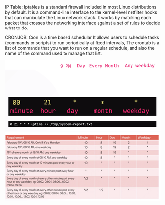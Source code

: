 IP Table:
Iptables is a standard firewall included in most Linux distributions by default. It is a command-line interface to the kernel-level netfilter hooks that can manipulate the Linux network stack. It works by matching each packet that crosses the networking interface against a set of rules to decide what to do.

CRONJOB:
Cron is a time based schedular
It allows users to schedule tasks (commands or scripts) to run periodically at fixed intervals,
The crontab is a list of commands that you want to run on a regular schedule, and also the name of the command used to manage that list.

![Alt text](<Screenshot from 2024-02-26 12-09-44.png>)
![Alt text](<Screenshot from 2024-02-26 12-12-33.png>)